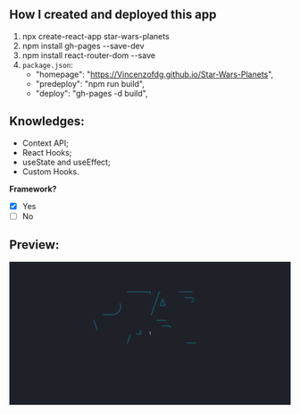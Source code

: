 ## How I created and deployed this app
1. npx create-react-app star-wars-planets
2. npm install gh-pages --save-dev
3. npm install react-router-dom --save
4. `package.json`:
	- "homepage": "https://Vincenzofdg.github.io/Star-Wars-Planets",
	- "predeploy": "npm run build",
	- "deploy": "gh-pages -d build",

## Knowledges:
 - Context API;
 - React Hooks;
 - useState and useEffect;
 - Custom Hooks.

**Framework?**
- [x] Yes
- [ ] No

## Preview:

![image](preview.gif)
